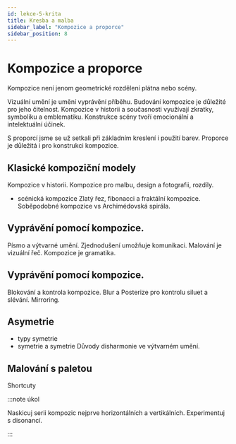 ```yaml
---
id: lekce-5-krita
title: Kresba a malba
sidebar_label: "Kompozice a proporce"
sidebar_position: 8
---
```


# Kompozice a proporce
Kompozice není jenom geometrické rozdělení plátna nebo scény.

Vizuální umění je umění vyprávění příběhu. Budování kompozice je důležité pro jeho čitelnost. Kompozice v historii a současnosti využívají zkratky, symboliku a emblematiku. Konstrukce scény tvoří emocionální a intelektuální účinek.

S proporcí jsme se už setkali při základním kreslení i použití barev. Proporce je důležitá i pro konstrukci kompozice.
## Klasické kompoziční modely
Kompozice v historii. Kompozice pro malbu, design a fotografii, rozdíly.
- scénická kompozice
Zlatý řez, fibonacci a fraktální kompozice. Soběpodobné kompozice vs Archimédovská spirála.
## Vyprávění pomocí kompozice.
Písmo a výtvarné umění. Zjednodušení umožňuje komunikaci. Malování je vizuální řeč. Kompozice je gramatika.
## Vyprávění pomocí kompozice.
Blokování a kontrola kompozice. Blur a Posterize pro kontrolu siluet a slévání. Mirroring.
## Asymetrie
- typy symetrie
- symetrie a symetrie
Důvody disharmonie ve výtvarném umění.
## Malování s paletou
Shortcuty

:::note úkol

Naskicuj serii kompozic nejprve horizontálních a vertikálních. Experimentuj s disonancí.

:::
